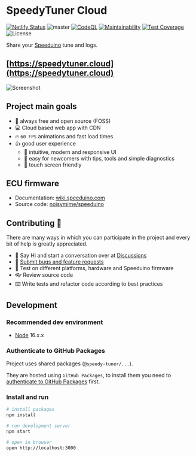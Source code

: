 # SpeedyTuner Cloud

[![Netlify Status](https://api.netlify.com/api/v1/badges/83204fc5-98b8-483c-ac69-acaa656ba9ee/deploy-status)](https://app.netlify.com/sites/speedytuner/deploys)
![master](https://github.com/speedy-tuner/speedy-tuner-cloud/actions/workflows/lint.js.yml/badge.svg?branch=master)
[![CodeQL](https://github.com/speedy-tuner/speedy-tuner-cloud/actions/workflows/codeql-analysis.yml/badge.svg)](https://github.com/speedy-tuner/speedy-tuner-cloud/actions/workflows/codeql-analysis.yml)
[![Maintainability](https://api.codeclimate.com/v1/badges/d810354c0bca64ec9316/maintainability)](https://codeclimate.com/github/speedy-tuner/speedy-tuner-cloud/maintainability)
[![Test Coverage](https://api.codeclimate.com/v1/badges/d810354c0bca64ec9316/test_coverage)](https://codeclimate.com/github/speedy-tuner/speedy-tuner-cloud/test_coverage)
![License](https://img.shields.io/github/license/speedy-tuner/speedy-tuner-cloud)

Share your [Speeduino](https://speeduino.com/) tune and logs.

## [https://speedytuner.cloud](https://speedytuner.cloud)

![Screenshot](https://speedytuner.cloud/img/screen.png)

## Project main goals

- 🚀 always free and open source (FOSS)
- 💻 Cloud based web app with CDN
- 🔥 `60 FPS` animations and fast load times
- 👍 good user experience
  - 💎 intuitive, modern and responsive UI
  - 👶 easy for newcomers with tips, tools and simple diagnostics
  - 📱 touch screen friendly

## ECU firmware

- Documentation: [wiki.speeduino.com](https://wiki.speeduino.com/)
- Source code: [noisymime/speeduino](https://github.com/noisymime/speeduino)

## Contributing 🤝

There are many ways in which you can participate in the project and every bit of help is greatly appreciated.

- 👋 Say Hi and start a conversation over at [Discussions](https://github.com/karniv00l/speedy-tuner/discussions)
- 🐞 [Submit bugs and feature requests](https://github.com/karniv00l/speedy-tuner/issues)
- 🧪 Test on different platforms, hardware and Speeduino firmware
- 👓 Review source code
- ⌨️ Write tests and refactor code according to best practices

## Development

### Recommended dev environment

- [Node](https://nodejs.org/) 16.x.x

### Authenticate to GitHub Packages

Project uses shared packages (`@speedy-tuner/...`).

They are hosted using `GitHub Packages`, to install them you need to [authenticate to GitHub Packages](https://docs.github.com/en/packages/working-with-a-github-packages-registry/working-with-the-npm-registry#authenticating-to-github-packages) first.

### Install and run

```bash
# install packages
npm install

# run development server
npm start

# open in browser
open http://localhost:3000
```
